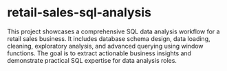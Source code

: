 # retail-sales-sql-analysis
This project showcases a comprehensive SQL data analysis workflow for a retail sales business. It includes database schema design, data loading, cleaning, exploratory analysis, and advanced querying using window functions. The goal is to extract actionable business insights and demonstrate practical SQL expertise for data analysis roles.
